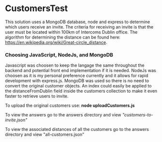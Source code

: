 # CustomersTest 
This solution uses a MongoDB database, node and express to determine which users receive an invite. 
The criteria for receiving an invite is that the user must be located within 100km of Intercoms Dublin 
office. The algorithm for determining the distance can be found here: https://en.wikipedia.org/wiki/Great-circle_distance. 

<h3>Choosing JavaScript, NodeJs, and MongoDB</h3>
Javascript was choosen to keep the langage the same throughout the backend and potential front end implementation if it is needed. NodeJs was choosen as it is my personal preference currently and it allows for rapid development with express.js. MongoDB was used so there is no need to convert the original customer objects. An index could easily be applied to the distanceFromDublin field inside the customers collection to make it even faster to retrieve users to invite. 

To upload the original customers use: <b>node uploadCustomers.js</b>

To view the answers go to the answers directory and view <i>"customers-to-invite.json"</i>

To view the associated distances of all the customers go to the answers directory and view </i>"all-customers.json"</i>